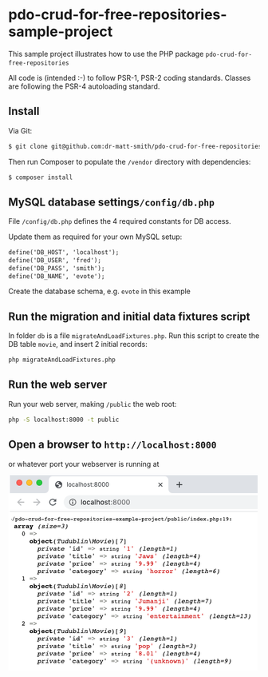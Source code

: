# pdo-crud-for-free-repositories-sample-project


This sample project illustrates how to use the PHP package `pdo-crud-for-free-repositories`

All code is (intended :-) to follow PSR-1, PSR-2 coding standards. Classes are following the PSR-4 autoloading standard.

## Install

Via Git:

``` bash
$ git clone git@github.com:dr-matt-smith/pdo-crud-for-free-repositories-sample-project.git
```

Then run Composer to populate the `/vendor` directory with dependencies:
``` bash
$ composer install
```

## MySQL database settings`/config/db.php`

File `/config/db.php` defines the 4 required constants for DB access.

Update them as required for your own MySQL setup:
```
define('DB_HOST', 'localhost');
define('DB_USER', 'fred');
define('DB_PASS', 'smith');
define('DB_NAME', 'evote');
```

Create the database schema, e.g. `evote` in this example

## Run the migration and initial data fixtures script

In folder `db` is a file `migrateAndLoadFixtures.php`. Run this script to create the DB table `movie`, and insert 2 initial records:

```bash
php migrateAndLoadFixtures.php
```

## Run the web server

Run your web server, making `/public` the web root:

```bash
php -S localhost:8000 -t public
```

## Open a browser to `http://localhost:8000`

or whatever port your webserver is running at

![screenshot of browser](screenshot.png)
